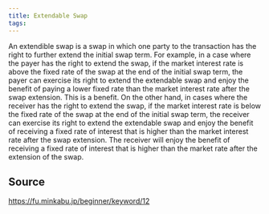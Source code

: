 ```yaml
---
title: Extendable Swap
tags: 
---
```


An extendible swap is a swap in which one party to the transaction has the right to further extend the initial swap term. For example, in a case where the payer has the right to extend the swap, if the market interest rate is above the fixed rate of the swap at the end of the initial swap term, the payer can exercise its right to extend the extendable swap and enjoy the benefit of paying a lower fixed rate than the market interest rate after the swap extension. This is a benefit. On the other hand, in cases where the receiver has the right to extend the swap, if the market interest rate is below the fixed rate of the swap at the end of the initial swap term, the receiver can exercise its right to extend the extendable swap and enjoy the benefit of receiving a fixed rate of interest that is higher than the market interest rate after the swap extension. The receiver will enjoy the benefit of receiving a fixed rate of interest that is higher than the market rate after the extension of the swap.

## Source
https://fu.minkabu.jp/beginner/keyword/12